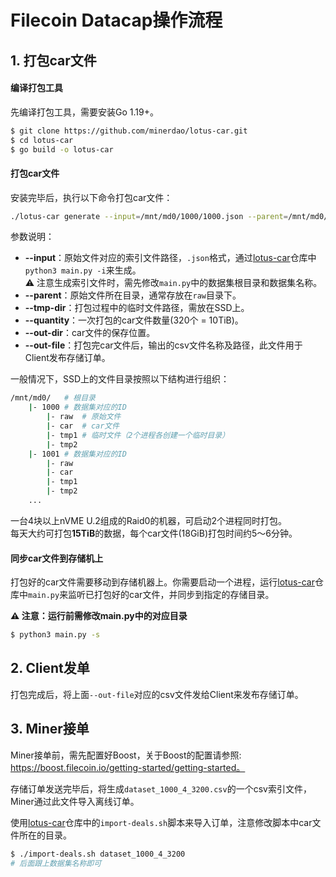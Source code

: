 # Filecoin Datacap操作流程

## 1. 打包car文件
#### 编译打包工具
先编译打包工具，需要安装Go 1.19+。
```sh
$ git clone https://github.com/minerdao/lotus-car.git
$ cd lotus-car
$ go build -o lotus-car
```

#### 打包car文件
安装完毕后，执行以下命令打包car文件：
```sh
./lotus-car generate --input=/mnt/md0/1000/1000.json --parent=/mnt/md0/1000/raw --tmp-dir=/mnt/md0/tmp1 --quantity=320 --out-dir=/mnt/md0/car/dataset_1000_3_320  --out-file=/home/fil/csv/dataset_1000_3_320.csv
```
参数说明：
- **--input**：原始文件对应的索引文件路径，`.json`格式，通过[lotus-car](https://github.com/minerdao/lotus-car.git)仓库中`python3 main.py -i`来生成。  
  ⚠️ 注意生成索引文件时，需先修改`main.py`中的数据集根目录和数据集名称。
- **--parent**：原始文件所在目录，通常存放在`raw`目录下。
- **--tmp-dir**：打包过程中的临时文件路径，需放在SSD上。
- **--quantity**：一次打包的car文件数量(320个 = 10TiB)。
- **--out-dir**：car文件的保存位置。
- **--out-file**：打包完car文件后，输出的csv文件名称及路径，此文件用于Client发布存储订单。

一般情况下，SSD上的文件目录按照以下结构进行组织：
```sh
/mnt/md0/   # 根目录
    |- 1000 # 数据集对应的ID
        |- raw  # 原始文件
        |- car  # car文件
        |- tmp1 # 临时文件（2个进程各创建一个临时目录）
        |- tmp2
    |- 1001 # 数据集对应的ID
        |- raw
        |- car
        |- tmp1
        |- tmp2
    ...
```

一台4块以上nVME U.2组成的Raid0的机器，可启动2个进程同时打包。  
每天大约可打包**15TiB**的数据，每个car文件(18GiB)打包时间约5～6分钟。

#### 同步car文件到存储机上
打包好的car文件需要移动到存储机器上。你需要启动一个进程，运行[lotus-car](https://github.com/minerdao/lotus-car.git)仓库中`main.py`来监听已打包好的car文件，并同步到指定的存储目录。

**⚠️ 注意：运行前需修改main.py中的对应目录**
```sh
$ python3 main.py -s
```

## 2. Client发单
打包完成后，将上面`--out-file`对应的csv文件发给Client来发布存储订单。

## 3. Miner接单
Miner接单前，需先配置好Boost，关于Boost的配置请参照: https://boost.filecoin.io/getting-started/getting-started。

存储订单发送完毕后，将生成`dataset_1000_4_3200.csv`的一个csv索引文件，Miner通过此文件导入离线订单。

使用[lotus-car](https://github.com/minerdao/lotus-car.git)仓库中的`import-deals.sh`脚本来导入订单，注意修改脚本中car文件所在的目录。
```sh
$ ./import-deals.sh dataset_1000_4_3200
# 后面跟上数据集名称即可
```